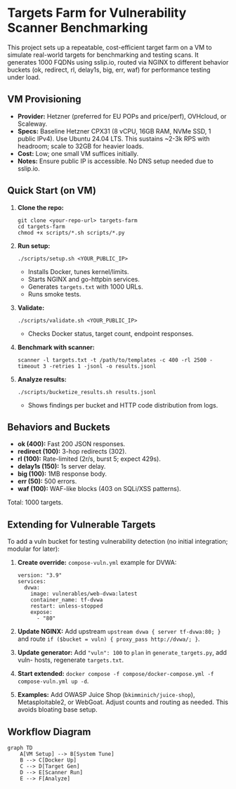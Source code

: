 # Targets Farm for Vulnerability Scanner Benchmarking

This project sets up a repeatable, cost-efficient target farm on a VM to simulate real-world targets for benchmarking and testing scans. It generates 1000 FQDNs using sslip.io, routed via NGINX to different behavior buckets (ok, redirect, rl, delay1s, big, err, waf) for performance testing under load.

## VM Provisioning

- **Provider:** Hetzner (preferred for EU POPs and price/perf), OVHcloud, or Scaleway.
- **Specs:** Baseline Hetzner CPX31 (8 vCPU, 16GB RAM, NVMe SSD, 1 public IPv4). Use Ubuntu 24.04 LTS. This sustains ~2-3k RPS with headroom; scale to 32GB for heavier loads.
- **Cost:** Low; one small VM suffices initially.
- **Notes:** Ensure public IP is accessible. No DNS setup needed due to sslip.io.

## Quick Start (on VM)

1. **Clone the repo:**
   ```
   git clone <your-repo-url> targets-farm
   cd targets-farm
   chmod +x scripts/*.sh scripts/*.py
   ```

2. **Run setup:**
   ```
   ./scripts/setup.sh <YOUR_PUBLIC_IP>
   ```
   - Installs Docker, tunes kernel/limits.
   - Starts NGINX and go-httpbin services.
   - Generates `targets.txt` with 1000 URLs.
   - Runs smoke tests.

3. **Validate:**
   ```
   ./scripts/validate.sh <YOUR_PUBLIC_IP>
   ```
   - Checks Docker status, target count, endpoint responses.

4. **Benchmark with scanner:**
   ```
   scanner -l targets.txt -t /path/to/templates -c 400 -rl 2500 -timeout 3 -retries 1 -jsonl -o results.jsonl
   ```

5. **Analyze results:**
   ```
   ./scripts/bucketize_results.sh results.jsonl
   ```
   - Shows findings per bucket and HTTP code distribution from logs.

## Behaviors and Buckets

- **ok (400):** Fast 200 JSON responses.
- **redirect (100):** 3-hop redirects (302).
- **rl (100):** Rate-limited (2r/s, burst 5; expect 429s).
- **delay1s (150):** 1s server delay.
- **big (100):** 1MB response body.
- **err (50):** 500 errors.
- **waf (100):** WAF-like blocks (403 on SQLi/XSS patterns).

Total: 1000 targets. 

## Extending for Vulnerable Targets

To add a vuln bucket for testing vulnerability detection (no initial integration; modular for later):

1. **Create override:** `compose-vuln.yml` example for DVWA:
   ```
   version: "3.9"
   services:
     dvwa:
       image: vulnerables/web-dvwa:latest
       container_name: tf-dvwa
       restart: unless-stopped
       expose:
         - "80"
   ```

2. **Update NGINX:** Add upstream `upstream dvwa { server tf-dvwa:80; }` and route `if ($bucket = vuln) { proxy_pass http://dvwa/; }`.

3. **Update generator:** Add `"vuln": 100` to `plan` in `generate_targets.py`, add vuln- hosts, regenerate `targets.txt`.

4. **Start extended:** `docker compose -f compose/docker-compose.yml -f compose-vuln.yml up -d`.

5. **Examples:** Add OWASP Juice Shop (`bkimminich/juice-shop`), Metasploitable2, or WebGoat. Adjust counts and routing as needed. This avoids bloating base setup.

## Workflow Diagram

```mermaid
graph TD
    A[VM Setup] --> B[System Tune]
    B --> C[Docker Up]
    C --> D[Target Gen]
    D --> E[Scanner Run]
    E --> F[Analyze]
```




